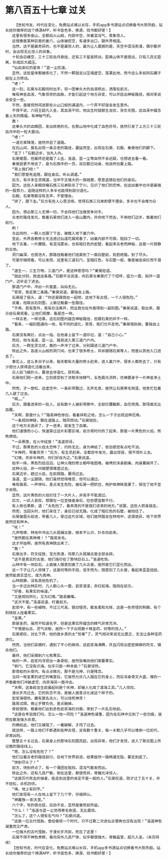 # 第八百五十七章 过关
        【告知书友，时代在变化，免费站点难以长存，手机app多书源站点切换看书大势所趋，站长给你推荐的这个换源APP，听书音色多、换源、找书都好使！】
       这里有很多座山，全都如火山般，内部中空，伴着混沌气，景象惊人。
       这很像是某种巨兽的巢穴，山体被挖空，有诸多出口，跟外界相连。
       当然，这不是最奇异的，也不是最惊人的，最为让人震撼的是，天空中混沌弥漫，偶尔散开时，会出现无比惊人的异象。
       十轮血日横空，三十三轮血月悬挂，还有三千星辰转动，距离山体不是很远，只有几百丈距离，形成巨大威压。
       “仙血染红的星体！”蓝一尘叹道。
       显然，这些星体都被炼化了，不然一颗就足以压塌虚空，笼罩此地，而今这么多如同石碾子般在上方转动。
       “哧！”
       这一刻，石昊与石毅同时出手，将一团拳头大的血液祭出，洒落在前方。
       唯有神圣血液，气象惊世的血脉，才能引起这个地方异变，可以开启出神秘路径，相对来说会安全一些。
       不然，直接贸然闯进那些火山口般的通道内，一个弄不好就会发生意外。
       不得不说，六冠王超凡入圣，其血液不同，他出生时就额生龙纹，背负天图，这血液中蕴含着上天的赐福，有神秘气机。
       轰！
       这拳头大的血精团，发出妖艳的光，在那山地中化成了血色符号，居然引发了上方三十三轮血月中的一轮大震动。
       “哧！”
       一道光束降落，居然开启了道路。
       在石山间，莫名出现一条古老的路径，蔓延而至，出现在石昊、石毅、秦昊他们的脚下。
       “走了！”石毅迈步，当先入内。
       石昊蹙眉，但最终还是踏了上去，洛道、蓝一尘等自然不会迟疑，也想进去看一看。
       秦昊就更不用说了，身为石族中的一员，双石都已动身，他自然也要上路。
       “带上我们吧！”
       “我们愿誓死追随，跟在身后，听从调遣。”
       后方，有许多生灵喊道，当中不乏强大的一族翘楚，愿意追随在他们的身后。
       因为，这些人亲眼目睹石族三兄弟斩杀了宁川，见识了他们的恐怖，在这凶巢中也许是最强的一股势力，追随这样的人多半也能得到部分造化。
       石毅、石昊等都没有言声，不曾理会。
       “拼了，跟下去。”后方有些人心思活络，觉得石族三兄弟即便不理会，多半也不会难为众人。
       因为，想必那三人无惧一切，不会将他们当做竞争对手。
       古老的路径发光，载着石昊他们进入一座山腹内，并向地下而去，不用他们迈步，载着他们前行。
       刷！
       与此同时，一群人也跟了下去，被载入地下巢穴中。
       至此，外界各教修士无法透过仙道花瓣观看了，凶巢内部不可探，阻挡了一切。
       地下古巢，一片朦胧，有混沌雾丝，也有暗红色的岩壁，看起来古老而神秘，这是一片寂静的古地。
       洞穴幽深，也很浩大，那路径载着他们径直到了一面石壁前，宛若绝路，到了尽头。
       可是仔细观看，可以发现，这里有三道石门，呈暗红色，与石壁一般，像是被血染红而干涸了。
       “道生一，三生万物，三道门户，是这种意思吗？”秦昊轻语。
       “就此分别，我选这条路。”石毅平淡说道，向石昊与秦昊打了个招呼，猛力一震，拍开一道门户，迈步走了进去。
       那道门户中，冲出一片氤氲，灿灿无比。
       “哥哥，我走第二条路。”秦昊说道，要独自上路。
       石昊摇了摇头，道：“你还是跟我在一起吧，这地下有古怪，一个人很危险。”
       说着，他取出石刻图，上面记载着一些路径。
       “不用，若有意外，我有办法离开，而且我也在外面得到一副刻图。”秦昊说道，取出来，展示给石昊观看，让他们观摩，看是否一样。
       一样古老，一样沧桑，这石刻图内蕴含神秘路径，但跟石昊的并不一样。
       “看来，一幅刻图通向一地，有不同的造化，哥哥，我们分开走吧。”秦昊很执拗，要独自上路。
       石昊没有再拦，点出一指，在他身上留下一道印记，道：“自己小心。”
       而后，他与洛道、蓝一尘、路易进入第三道门户内。
       后方，一群生灵见状，轰的一声冲了过来，分别跟进三道门户中。
       除此之外，各座火山般的洞穴间，也来了很多修士，并非跟随石昊等人，而是以其他入口进去了。
       事实上，这么多日子以来，每天都有大量的修士赶来，进入巢穴中，很多人都死去了，只有少部分人获得造化活着出来。
       众人如飞蛾扑火，要进去夺造化，获机缘。
       石昊他们刚一进来，立刻感受到了浓郁天地精气，五色霞光流转，仿佛置身于一片神圣净土中。
       然而，才一放松，这虚空中，一条彩带飘过，无声无息，居然让石昊寒毛倒竖，他急忙拉着几人避了过去。
       “啊……”
       后方，跟着进来的一批人，足有数十人被彩带擦中，全部拦腰截断，血花喷溅，那场面无比血腥。
       “天啊，那是什么？”路易神色惨白，看着祥和之地，怎么一下子出现这种厄难。
       “一条规则神链，飘在道路上，随风而动。”石昊轻叹。
       这个地方太诡异了，才一进来，就发生了血案。
       他们谨慎而小心，快速穿过这片彩雾区域，前方顿时灼热了起来，那是一片黑色的火焰，熊熊燃烧。
       “一朵黑莲，在火中绽放！”洛道惊讶。
       不过，那黑色的火焰太恐怖了，灼热无比，身为神祇了，依旧感觉有点吃不消。
       “半神药，带着芬芳！”后方，有生灵赶来，全都目中发光，露出惊容，很不得扑上去。
       “幻境，并非半神药，你们好自为之。”石昊说道。
       抬手一挥，黑色烈焰滔滔，让神火境的修士都呼吸困难，被烤的浑身剧痛，肉身要崩开了。
       这种火焰，非一州翘楚很难度过去。
       石昊迈步，趟过火焰，在前探路，要闯过去。
       洛道、蓝一尘跟随，他们虽然觉得难受，但可以通过。
       唯有路易，一声惨叫，差点发生危险，被石昊一把抓住，用护体神辉笼罩了，保住了他不至于命殒。
       显然，这片黑色的火焰拦住了一大片人，非高手不能渡过。
       后方，一区人哀叹，想跟在一位至强者身后，捡些便宜都不行。
       有人倒也果断，道：“太危险了，看来真的不是我们该来的地方。”说罢，这些人转身就走。
       然而，当回头时，他们呆住了，身后已经无路，化成了暗红色的石壁，被挡住了。
       石昊皱眉头前进，带着几人，穿过这片区域，他们居然踏足在林地中，这很诡异，地下世界居然还有林木。
       “吼！”
       几声咆哮，林地中冲出几头斑斓古兽，根本不认识，扑杀向前来。
       “居然都在真神境！？”路易发毛。
       这才开始啊，居然有真神跳出来了。
       “轰！”
       石昊出手，符文绽放，宝光弥漫，将那几头斑斓古兽全部击碎。
       “这不是真实的古兽，他们烙印在了那块巨石上。”洛道吃惊。
       山林中有一块巨石，上面被人随意刻画了几头古兽，居然是它们显化而出。
       这一下子让几人惊悚了，这是何等的手段，信手而为，随意刻了几头兽，看起来歪歪扭扭，居然能真实显化，成为真神。
       山林寂静，没有其他危机了。
       当一步迈出林区时，几人都心头一震，岩浆滚滚，赤红如海，阻挡在前方。
       “好香，有果实的味道。”
       “又是规则所化，又为幻境。”路易撇嘴。
       “这次不是。”洛道说道，盯着前方。
       岩浆中，有一些植物，不过三尺高，银白锃亮，散发柔和光辉，这是一些奇怪的荆棘，有个别枝杈上挂着果实。
       “圣果。”
       那是圣药，虽然不知道名字，但是这果实所蕴含的精气异常充沛。
       “不愧是仙古，灵气浓郁，居然一下子出现数十株圣药，何等的惊人。”
       石昊感叹，对比下界，他的故乡真的太“贫瘠”了，灵气相对来说无比匮乏，无法让各种宝药进化。
       然而，当他们采摘时，遇到了不小的麻烦，这岩浆海沸腾，并且闪现出密密麻麻的符文，镇杀他们。
       最终，他们采摘到六七枚果实。
       嗡的一声，岩浆内浮现出一条骨蛟，居然张嘴向他们索要果实。
       “邪门，它没有识海，似乎只是一种本能？”石昊讶然。
       那骨蛟的头骨内，有点点微光，那不是元神，只是残念。
       当将一枚圣果扔进它的嘴里后，它居然允许几人踏在它的身上，而后浑身骨文大盛，嗖的一声载着他们冲破虚空，向赤海另一面冲去。
       “天啊，这条蛟龙生前最起码是个天神，却被人化成了渡海工具。”几人惊叹。
       漫长岁月过去，它的执念不消，是被人故意点化成这个样子的。
       岩浆海很热，藏有莫名古火，可以烧死神灵！
       路易试探，竟让手臂负伤，差点融掉。
       骨蛟很快，载着他们达到赤色岩浆海的对面，来到了一片乱石地前。
       “这是在考验我们吗，怎么一地一风险？”洛道神色凝重，因为在石林中见到了一些剑痕，居然在散发强大杀意。
       的确如此，他们又被阻了，一番破解，才闯了过去。
       就这样，一路上他们不断遇到各种古怪，足有数十重关，每一关都几乎可以难倒一位初代，异常凶险。
       整整五十关过去，石昊身上的那块石刻图亮起，出现异常，他们才发现，进入了那古图上所记载的路径线上。
       “嗯，怎么没有危险了？”
       他们沿着古老的路径前行，在地下世界前进，结果居然一路畅通无阻，要走到底了。
       “快到尽头了！”
       前方，快到终点了，有一个蒲团在阻挡，混沌气散发而出。
       除此之外，还有几具尸骸，倒在这里，都很奇异，骨骼光泽惊人。
       “这是历代死去的强者，能走到这里的肯定不是一般的人。”石昊叹道，刚才过了五十关，并不轻松，杀机四伏。
       “咦，地上有刻字。”
       他们发现有一人在地上留下了几个字，仔细辨认。
       “神翼族——彭天意。”
       六个字，写的很仓促，后劲不足，显然是垂死前所留。
       “什么！？”洛道与蓝一尘觉得寒毛倒竖，无比震惊。
       “怎么了，这个人很有名气吗？”石昊问道。
       “这是一位古代怪胎，曾经傲视一个时代，只不过第二次进仙古便再也没有出现！”洛道神色凝重而又严肃。
       一位强大的古代怪胎，于漫长岁月前，死在了这里！
       石昊不得不神色肃穆，看向另外几具尸体，似乎都很强大，骨骼晶莹，超凡入圣。（未完待续）
       【告知书友，时代在变化，免费站点难以长存，手机app多书源站点切换看书大势所趋，站长给你推荐的这个换源APP，听书音色多、换源、找书都好使！】